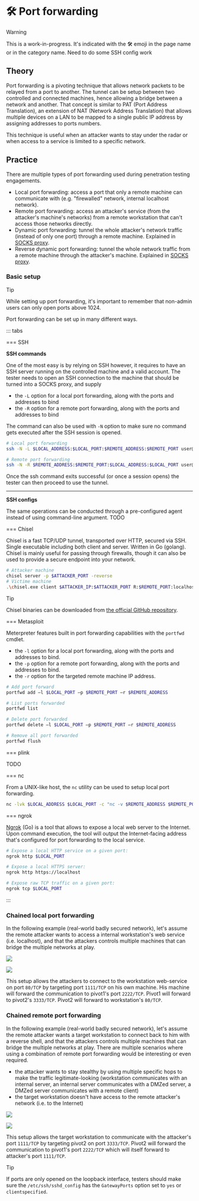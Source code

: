 # 🛠️ Port forwarding

> [!WARNING]
> This is a work-in-progress. It's indicated with the 🛠️ emoji in the page name or in the category name. Need to do some SSH config work

## Theory

Port forwarding is a pivoting technique that allows network packets to be relayed from a port to another. The tunnel can be setup between two controlled and connected machines, hence allowing a bridge between a network and another. That concept is similar to PAT (Port Address Translation), an extension of NAT (Network Address Translation) that allows multiple devices on a LAN to be mapped to a single public IP address by assigning addresses to ports numbers.

This technique is useful when an attacker wants to stay under the radar or when access to a service is limited to a specific network.

## Practice

There are multiple types of port forwarding used during penetration testing engagements.

* Local port forwarding: access a port that only a remote machine can communicate with (e.g. "firewalled" network, internal localhost network).
* Remote port forwarding: access an attacker's service (from the attacker's machine's networks) from a remote workstation that can't access those networks directly.
* Dynamic port forwarding: tunnel the whole attacker's network traffic (instead of only one port) through a remote machine. Explained in [SOCKS proxy](socks-proxy.md).
* Reverse dynamic port forwarding: tunnel the whole network traffic from a remote machine through the attacker's machine. Explained in [SOCKS proxy](socks-proxy.md).

### Basic setup

> [!TIP]
> While setting up port forwarding, it's important to remember that non-admin users can only open ports above 1024.

Port forwarding can be set up in many different ways.

::: tabs

=== SSH

**SSH commands**

One of the most easy is by relying on SSH however, it requires to have an SSH server running on the controlled machine and a valid account. The tester needs to open an SSH connection to the machine that should be turned into a SOCKS proxy, and supply 

* the `-L` option for a local port forwarding, along with the ports and addresses to bind
* the `-R` option for a remote port forwarding, along with the ports and addresses to bind

The command can also be used with `-N` option to make sure no command gets executed after the SSH session is opened.

```bash
# Local port forwarding
ssh -N -L $LOCAL_ADDRESS:$LOCAL_PORT:$REMOTE_ADDRESS:$REMOTE_PORT user@target

# Remote port forwarding
ssh -N -R $REMOTE_ADDRESS:$REMOTE_PORT:$LOCAL_ADDRESS:$LOCAL_PORT user@target
```

Once the ssh command exits successful (or once a session opens) the tester can then proceed to use the tunnel.

---

**SSH configs**

The same operations can be conducted through a pre-configured agent instead of using command-line argument. TODO


=== Chisel

Chisel is a fast TCP/UDP tunnel, transported over HTTP, secured via SSH. Single executable including both client and server. Written in Go (golang). Chisel is mainly useful for passing through firewalls, though it can also be used to provide a secure endpoint into your network.

```bash
# Attacker machine
chisel server -p $ATTACKER_PORT -reverse
# Victime machine
.\chisel.exe client $ATTACKER_IP:$ATTACKER_PORT R:$REMOTE_PORT:localhost:$LOCAL_PORT
```

> [!TIP]
> Chisel binaries can be downloaded from [the official GitHub repository](https://github.com/jpillora/chisel/releases).


=== Metasploit

Meterpreter features built in port forwarding capabilities with the `portfwd` cmdlet.

* the `-l` option for a local port forwarding, along with the ports and addresses to bind.
* the `-p` option for a remote port forwarding, along with the ports and addresses to bind.
* the `-r` option for the targeted remote machine IP address.

```bash
# Add port forward
portfwd add –l $LOCAL_PORT –p $REMOTE_PORT –r $REMOTE_ADDRESS

# List ports forwarded
portfwd list

# Delete port forwarded
portfwd delete –l $LOCAL_PORT –p $REMOTE_PORT –r $REMOTE_ADDRESS

# Remove all port forwarded
portfwd flush
```


=== plink

TODO


=== nc

From a UNIX-like host, the `nc` utility can be used to setup local port forwarding.

```bash
nc -lvk $LOCAL_ADDRESS $LOCAL_PORT -c "nc -v $REMOTE_ADDRESS $REMOTE_PORT"
```


=== ngrok

[Ngrok](https://github.com/inconshreveable/ngrok) (Go) is a tool that allows to expose a local web server to the Internet. Upon command execution, the tool will output the Internet-facing address that's configured for port forwarding to the local service.

```bash
# Expose a local HTTP service on a given port:
ngrok http $LOCAL_PORT

# Expose a local HTTPS server:
ngrok http https://localhost

# Expose raw TCP traffic on a given port:
ngrok tcp $LOCAL_PORT
```

:::


### Chained local port forwarding

In the following example (real-world badly secured network), let's assume the remote attacker wants to access a internal workstation's web service (i.e. localhost), and that the attackers controls multiple machines that can bridge the multiple networks at play.

![](<./assets/Chained local port forwarding diagram.png>)

![](<./assets/Chained local port forwarding commands.png>)

This setup allows the attackers to connect to the workstation web-service on port `80/TCP` by targeting port `1111/TCP` on his own machine. His machine will forward the communication to pivot1's port `2222/TCP`. Pivot1 will forward to pivot2's `3333/TCP`. Pivot2 will forward to workstation's `80/TCP`.

### Chained remote port forwarding

In the following example (real-world badly secured network), let's assume the remote attacker wants a target workstation to connect back to him with a reverse shell, and that the attackers controls multiple machines that can bridge the multiple networks at play. There are multiple scenarios where using a combination of remote port forwarding would be interesting or even required.

* the attacker wants to stay stealthy by using multiple specific hops to make the traffic legitimate-looking (workstation communicates with an internal server, an internal server communicates with a DMZed server, a DMZed server communicates with a remote client)
* the target workstation doesn't have access to the remote attacker's network (i.e. to the Internet)

![](<./assets/Chained remote port forwarding diagram.png>)

![](<./assets/Chained remote port forwarding commands.png>)

This setup allows the target workstation to communicate with the attacker's port `1111/TCP` by targeting pivot2 on port `3333/TCP`. Pivot2 will forward the communication to pivot1's port `2222/TCP` which will itself forward to attacker's port `1111/TCP`.

> [!TIP]
> If ports are only opened on the loopback interface, testers should make sure the `/etc/ssh/sshd_config` has the `GatewayPorts` option set to `yes` or `clientspecified`.
